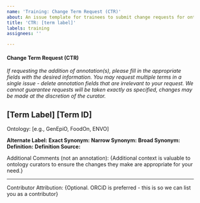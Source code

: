 ```yaml
---
name: 'Training: Change Term Request (CTR)'
about: An issue template for trainees to submit change requests for ontology terms.
title: 'CTR: [term label]'
labels: training
assignees: ''

---
```


#### Change Term Request (CTR)

_If requesting the addition of annotation(s), please fill in the appropriate fields with the desired information. You may request multiple terms in a single issue - delete annotation fields that are irrelevant to your request. We cannot guarantee requests will be taken exactly as specified, changes may be made at the discretion of the curator._

## [Term Label] [Term ID]
Ontology: [e.g., GenEpiO, FoodOn, ENVO]

**Alternate Label:**
**Exact Synonym:**
**Narrow Synonym:**
**Broad Synonym:**
**Definition:**
**Definition Source:**

Additional Comments (not an annotation): {Additional context is valuable to ontology curators to ensure the changes they make are appropriate for your need.}

--- 
Contributor Attribution: {Optional. ORCiD is preferred - this is so we can list you as a contributor}
